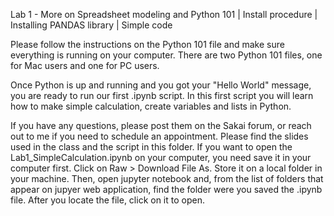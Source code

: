Lab 1 - More on Spreadsheet modeling and Python 101 | Install procedure | Installing PANDAS library | Simple code

Please follow the instructions on the Python 101 file and make sure everything is running on your computer. 
There are two Python 101 files, one for Mac users and one for PC users.

Once Python is up and running and you got your "Hello World" message, you are ready to run our first .ipynb script. In this first script you will learn how to make simple calculation, create variables and lists in Python.

If you have any questions, please post them on the Sakai forum, or reach out to me if you need to schedule an appointment. Please find the slides used in the class and the script in this folder. If you want to open the Lab1_SimpleCalculation.ipynb on your computer, you need save it in your computer first. Click on Raw > Download File As. Store it on a local folder in your machine. Then, open jupyter notebook and, from the list of folders that appear on jupyer web application, find the folder were you saved the .ipynb file. After you locate the file, click on it to open.

